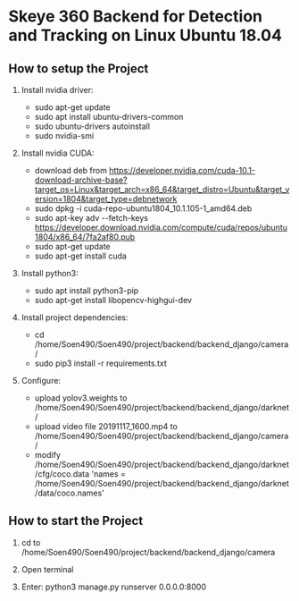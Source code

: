 
# Skeye 360 Backend for Detection and Tracking on Linux Ubuntu 18.04

## How to setup the Project
1. Install nvidia driver:
    * sudo apt-get update
    * sudo apt install ubuntu-drivers-common
    * sudo ubuntu-drivers autoinstall
    * sudo nvidia-smi
    
2. Install nvidia CUDA:
    * download deb from https://developer.nvidia.com/cuda-10.1-download-archive-base?target_os=Linux&target_arch=x86_64&target_distro=Ubuntu&target_version=1804&target_type=debnetwork
    * sudo dpkg -i cuda-repo-ubuntu1804_10.1.105-1_amd64.deb
    * sudo apt-key adv --fetch-keys https://developer.download.nvidia.com/compute/cuda/repos/ubuntu1804/x86_64/7fa2af80.pub
    * sudo apt-get update
    * sudo apt-get install cuda
    
3. Install python3:
    * sudo apt install python3-pip
    * sudo apt-get install libopencv-highgui-dev
    
4. Install project dependencies:
    * cd /home/Soen490/Soen490/project/backend/backend_django/camera/
    * sudo pip3 install -r requirements.txt
    
5. Configure:
    * upload yolov3.weights to /home/Soen490/Soen490/project/backend/backend_django/darknet/
    * upload video file 20191117_1600.mp4 to /home/Soen490/Soen490/project/backend/backend_django/camera/
    * modify /home/Soen490/Soen490/project/backend/backend_django/darknet/cfg/coco.data 'names = /home/Soen490/Soen490/project/backend/backend_django/darknet/data/coco.names'

## How to start the Project

1. cd to /home/Soen490/Soen490/project/backend/backend_django/camera

2. Open terminal

3. Enter: python3 manage.py runserver 0.0.0.0:8000
